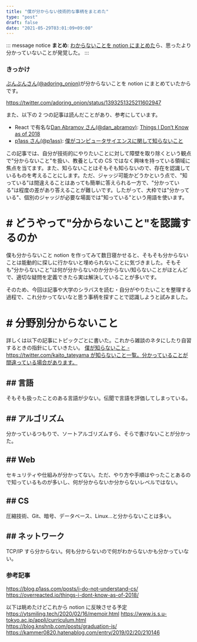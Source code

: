 ```yaml
---
title: "僕が分からない技術的な事柄をまとめた"
type: "post"
draft: false
date: "2021-05-29T03:01:09+09:00"
---
```


::: message notice
**まとめ**: [わからないことを notion にまとめた](https://www.notion.so/4abe82f4ac284f70bab64c77e366fbbe?v=ca4280d1fecd4445bfeeded51c696211)ら、思ったより分かっていないことが発覚した。
:::

### きっかけ

[ぶんぶんさん(@adoring_onion)](https://twitter.com/adoring_onion)が分からないことを notion にまとめていたからです。

https://twitter.com/adoring_onion/status/1393251325211602947

また、以下の 2 つの記事は読んだことがあり、参考にしています。

- React で有名な[Dan Abramov さん(@dan_abramov)](https://twitter.com/dan_abramov): [Things I Don’t Know as of 2018](https://overreacted.io/things-i-dont-know-as-of-2018/)
- [p1ass さん(@p1ass)](https://twitter.com/p1ass): [僕がコンピュータサイエンスに関して知らないこと](https://blog.p1ass.com/posts/i-do-not-understand-cs/)

この記事では、自分が技術的にやりたいことに対して障壁を取り除くという観点で"分からないこと"を扱い、教養としての CS ではなく興味を持っている領域に焦点を当てます。また、知らないことはそもそも知らないので、存在を認識しているものを考えることにします。ただ、ジャッジ可能かどうかという点で、"知っている"は間違えることはあっても簡単に答えられる一方で、"分かっている"は程度の差があり答えることが難しいです。したがって、大枠では"分かっている"、個別のジャッジが必要な場面では"知っている"という用語を使います。

# # どうやって"分からないこと"を認識するのか

僕も分からないこと notion を作ってみて数日寝かせると、そもそも分からないことは能動的に探しに行かないと埋められないことに気づきました。そもそも"分からないこと"は何が分からないのか分からない/知らないことがほとんどで、適切な疑問を定義できたら実は解決していることが多いです。

そのため、今回は記事や大学のシラバスを読む・自分がやりたいことを整理する過程で、これ分かってないなと思う事柄を探すことで認識しようと試みました。

# # 分野別分からないこと

詳しくは以下の記事にトピックごとに書いた。これから雑談のネタにしたり自習するときの指針にしていきたい。
[僕が知らないこと - https://twitter.com/kaito_tateyama が知らないこと一覧。分かっていることが間違っている場合があります。](https://www.notion.so/4abe82f4ac284f70bab64c77e366fbbe?v=ca4280d1fecd4445bfeeded51c696211)

## ## 言語

そもそも扱ったことのある言語が少ない。伝聞で言語を評価してしまっている。

## ## アルゴリズム

分かっているつもりで、ソートアルゴリズムすら、そらで書けないことが分かった。

## ## Web

セキュリティや仕組みが分かってない。ただ、やり方や手順はやったことあるので知っているものが多いし、何が分からないか分からないレベルではない。

## ## CS

圧縮技術、Git、暗号、データベース、Linux...と分からないことは多い。

## ## ネットワーク

TCP/IP すら分からない。何も分からないので何がわからないかも分かっていない。

### 参考記事

https://blog.p1ass.com/posts/i-do-not-understand-cs/
https://overreacted.io/things-i-dont-know-as-of-2018/

以下は眺めたけどこれから notion に反映させる予定
https://ytsmiling.tech/2020/02/16/memoir.html
https://www.is.s.u-tokyo.ac.jp/appli/curriculum.html
https://blog.knshnb.com/posts/graduation-is/
https://kammer0820.hatenablog.com/entry/2019/02/20/210146

